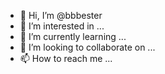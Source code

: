 - 👋 Hi, I’m @bbbester
- 👀 I’m interested in ...
- 🌱 I’m currently learning ...
- 💞️ I’m looking to collaborate on ...
- 📫 How to reach me ...

<!---
bbbester/bbbester is a ✨ special ✨ repository because its `README.md` (this file) appears on your GitHub profile.
You can click the Preview link to take a look at your changes.
--->
